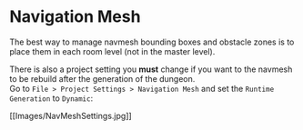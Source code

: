 # Navigation Mesh

The best way to manage navmesh bounding boxes and obstacle zones is to place them in each room level (not in the master level).

There is also a project setting you **must** change if you want to the navmesh to be rebuild after the generation of the dungeon.\
Go to `File > Project Settings > Navigation Mesh` and set the `Runtime Generation` to `Dynamic`:

[[Images/NavMeshSettings.jpg]]